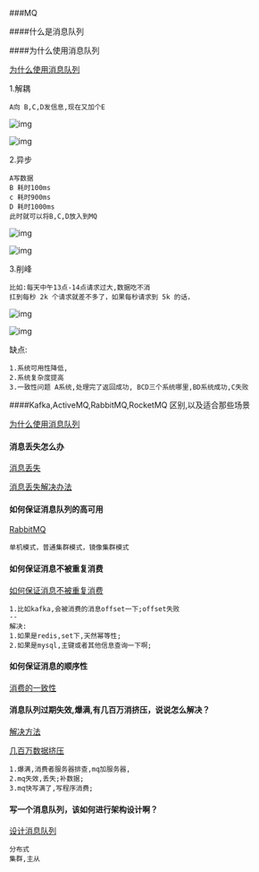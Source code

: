 ###MQ

####什么是消息队列

####为什么使用消息队列

[为什么使用消息队列](https://www.cnblogs.com/terry-love/p/11492397.html)

1.解耦

```
A向 B,C,D发信息,现在又加个E
```

![img](https://img2018.cnblogs.com/blog/1756639/201909/1756639-20190908223436765-607649977.jpg)

![img](https://img2018.cnblogs.com/blog/1756639/201909/1756639-20190908223437000-220196142.jpg)

2.异步

```
A写数据
B 耗时100ms
c 耗时900ms
D 耗时1000ms 
此时就可以将B,C,D放入到MQ 
```

![img](https://img2018.cnblogs.com/blog/1756639/201909/1756639-20190908223437240-841013337.jpg)



![img](https://img2018.cnblogs.com/blog/1756639/201909/1756639-20190908223437468-1330530320.jpg)

3.削峰

```
比如:每天中午13点-14点请求过大,数据吃不消
扛到每秒 2k 个请求就差不多了，如果每秒请求到 5k 的话，
```

![img](https://img2018.cnblogs.com/blog/1756639/201909/1756639-20190908223437702-1402821528.jpg)

![img](https://img2018.cnblogs.com/blog/1756639/201909/1756639-20190908223437928-344432831.jpg)



缺点:

```
1.系统可用性降低,
2.系统复杂度提高
3.一致性问题 A系统,处理完了返回成功, BCD三个系统哪里,BD系统成功,C失败
```

####Kafka,ActiveMQ,RabbitMQ,RocketMQ 区别,以及适合那些场景

[为什么使用消息队列](https://www.cnblogs.com/terry-love/p/11492397.html)

#### 消息丢失怎么办

[消息丢失](https://blog.csdn.net/Iperishing/article/details/86674488)

[消息丢失解决办法](https://blog.csdn.net/u014513171/article/details/92797793)

#### 如何保证消息队列的高可用

[RabbitMQ](https://www.cnblogs.com/mengchunchen/p/10001971.html)

```
单机模式，普通集群模式，镜像集群模式
```

#### 如何保证消息不被重复消费

[如何保证消息不被重复消费](https://www.cnblogs.com/mengchunchen/p/10007537.html)

```
1.比如kafka,会被消费的消息offset一下;offset失败
--
解决:
1.如果是redis,set下,天然幂等性;
2.如果是mysql,主键或者其他信息查询一下啊;
```

#### 如何保证消息的顺序性

[消费的一致性](https://www.cnblogs.com/mengchunchen/p/10020997.html)

#### 消息队列过期失效,爆满,有几百万消挤压，说说怎么解决？

[解决方法](https://blog.csdn.net/Iperishing/article/details/86676682)

[几百万数据挤压](https://blog.csdn.net/A_BlackMoon/article/details/85197943)

```
1.爆满,消费者服务器排查,mq加服务器,
2.mq失效,丢失;补数据;
3.mq快写满了,写程序消费;
```

#### 写一个消息队列，该如何进行架构设计啊？

[设计消息队列](https://blog.csdn.net/zhaoziyun21/article/details/88428821)

```
分布式
集群,主从
```





